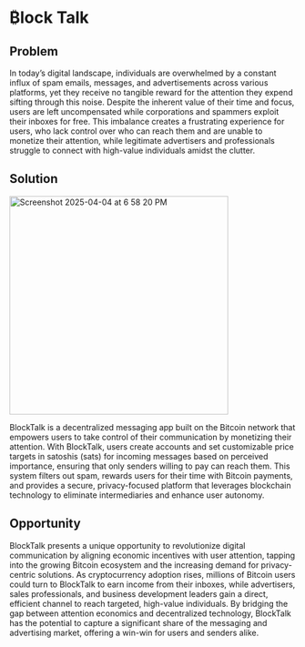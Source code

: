 # ₿lock Talk

## Problem
In today’s digital landscape, individuals are overwhelmed by a constant influx of spam emails, messages, and advertisements across various platforms, yet they receive no tangible reward for the attention they expend sifting through this noise. Despite the inherent value of their time and focus, users are left uncompensated while corporations and spammers exploit their inboxes for free. This imbalance creates a frustrating experience for users, who lack control over who can reach them and are unable to monetize their attention, while legitimate advertisers and professionals struggle to connect with high-value individuals amidst the clutter.

## Solution

<img width="384" alt="Screenshot 2025-04-04 at 6 58 20 PM" src="https://github.com/user-attachments/assets/2a818a54-215c-4324-99a8-f06ca70e2079" />


BlockTalk is a decentralized messaging app built on the Bitcoin network that empowers users to take control of their communication by monetizing their attention. With BlockTalk, users create accounts and set customizable price targets in satoshis (sats) for incoming messages based on perceived importance, ensuring that only senders willing to pay can reach them. This system filters out spam, rewards users for their time with Bitcoin payments, and provides a secure, privacy-focused platform that leverages blockchain technology to eliminate intermediaries and enhance user autonomy.

## Opportunity

BlockTalk presents a unique opportunity to revolutionize digital communication by aligning economic incentives with user attention, tapping into the growing Bitcoin ecosystem and the increasing demand for privacy-centric solutions. As cryptocurrency adoption rises, millions of Bitcoin users could turn to BlockTalk to earn income from their inboxes, while advertisers, sales professionals, and business development leaders gain a direct, efficient channel to reach targeted, high-value individuals. By bridging the gap between attention economics and decentralized technology, BlockTalk has the potential to capture a significant share of the messaging and advertising market, offering a win-win for users and senders alike.
